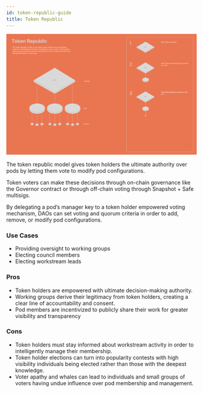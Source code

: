 ```yaml
---
id: token-republic-guide
title: Token Republic
---
```



![Token Republic](./img/token-republic.png)

The token republic model gives token holders the ultimate authority over pods by letting them vote to modify pod configurations.

Token voters can make these decisions through on-chain governance like the Governor contract or through off-chain voting through Snapshot + Safe multisigs.

By delegating a pod’s manager key to a token holder empowered voting mechanism, DAOs can set voting and quorum criteria in order to add, remove, or modify pod configurations.

### Use Cases

- Providing oversight to working groups
- Electing council members
- Electing workstream leads

### **Pros**

- Token holders are empowered with ultimate decision-making authority.
- Working groups derive their legitimacy from token holders, creating a clear line of accountability and consent.
- Pod members are incentivized to publicly share their work for greater visibility and transparency

### **Cons**

- Token holders must stay informed about workstream activity in order to intelligently manage their membership.
- Token holder elections can turn into popularity contests with high visibility individuals being elected rather than those with the deepest knowledge.
- Voter apathy and whales can lead to individuals and small groups of voters having undue influence over pod membership and management.
